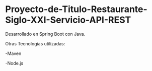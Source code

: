 # Proyecto-de-Titulo-Restaurante-Siglo-XXI-Servicio-API-REST

Desarrollado en Spring Boot con Java.

Otras Tecnologias utilizadas:

-Maven

-Node.js

